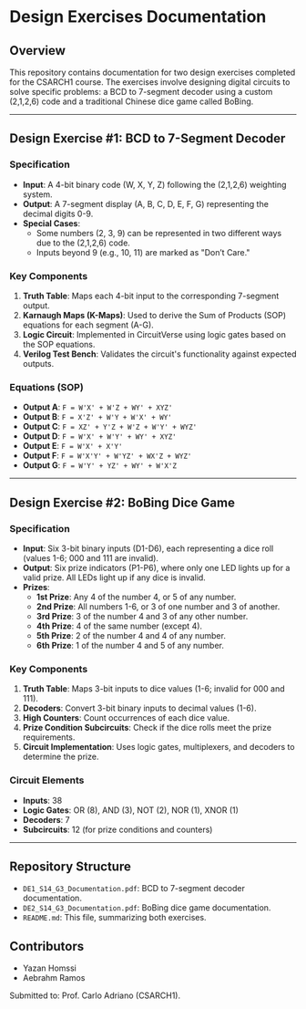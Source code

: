 # Design Exercises Documentation

## Overview
This repository contains documentation for two design exercises completed for the CSARCH1 course. The exercises involve designing digital circuits to solve specific problems: a BCD to 7-segment decoder using a custom (2,1,2,6) code and a traditional Chinese dice game called BoBing.

---

## Design Exercise #1: BCD to 7-Segment Decoder

### Specification
- **Input**: A 4-bit binary code (W, X, Y, Z) following the (2,1,2,6) weighting system.
- **Output**: A 7-segment display (A, B, C, D, E, F, G) representing the decimal digits 0-9.
- **Special Cases**:
  - Some numbers (2, 3, 9) can be represented in two different ways due to the (2,1,2,6) code.
  - Inputs beyond 9 (e.g., 10, 11) are marked as "Don’t Care."

### Key Components
1. **Truth Table**: Maps each 4-bit input to the corresponding 7-segment output.
2. **Karnaugh Maps (K-Maps)**: Used to derive the Sum of Products (SOP) equations for each segment (A-G).
3. **Logic Circuit**: Implemented in CircuitVerse using logic gates based on the SOP equations.
4. **Verilog Test Bench**: Validates the circuit's functionality against expected outputs.

### Equations (SOP)
- **Output A**: `F = W'X' + W'Z + WY' + XYZ'`
- **Output B**: `F = X'Z' + W'Y + W'X' + WY'`
- **Output C**: `F = XZ' + Y'Z + W'Z + W'Y' + WYZ'`
- **Output D**: `F = W'X' + W'Y' + WY' + XYZ'`
- **Output E**: `F = W'X' + X'Y'`
- **Output F**: `F = W'X'Y' + W'YZ' + WX'Z + WYZ'`
- **Output G**: `F = W'Y' + YZ' + WY' + W'X'Z`

---

## Design Exercise #2: BoBing Dice Game

### Specification
- **Input**: Six 3-bit binary inputs (D1-D6), each representing a dice roll (values 1-6; 000 and 111 are invalid).
- **Output**: Six prize indicators (P1-P6), where only one LED lights up for a valid prize. All LEDs light up if any dice is invalid.
- **Prizes**:
  - **1st Prize**: Any 4 of the number 4, or 5 of any number.
  - **2nd Prize**: All numbers 1-6, or 3 of one number and 3 of another.
  - **3rd Prize**: 3 of the number 4 and 3 of any other number.
  - **4th Prize**: 4 of the same number (except 4).
  - **5th Prize**: 2 of the number 4 and 4 of any number.
  - **6th Prize**: 1 of the number 4 and 5 of any number.

### Key Components
1. **Truth Table**: Maps 3-bit inputs to dice values (1-6; invalid for 000 and 111).
2. **Decoders**: Convert 3-bit binary inputs to decimal values (1-6).
3. **High Counters**: Count occurrences of each dice value.
4. **Prize Condition Subcircuits**: Check if the dice rolls meet the prize requirements.
5. **Circuit Implementation**: Uses logic gates, multiplexers, and decoders to determine the prize.

### Circuit Elements
- **Inputs**: 38
- **Logic Gates**: OR (8), AND (3), NOT (2), NOR (1), XNOR (1)
- **Decoders**: 7
- **Subcircuits**: 12 (for prize conditions and counters)

---

## Repository Structure
- `DE1_S14_G3_Documentation.pdf`: BCD to 7-segment decoder documentation.
- `DE2_S14_G3_Documentation.pdf`: BoBing dice game documentation.
- `README.md`: This file, summarizing both exercises.

## Contributors
- Yazan Homssi
- Aebrahm Ramos

Submitted to: Prof. Carlo Adriano (CSARCH1).